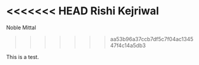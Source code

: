 <<<<<<< HEAD
Rishi Kejriwal
=======
Noble Mittal
>>>>>>> aa53b96a37ccb7df5c7f04ac134547f4c14a5db3

This is a test.
